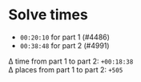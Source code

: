 # Solve times

- `00:20:10` for part 1 (#4486)
- `00:38:48` for part 2 (#4991)

Δ time from part 1 to part 2: `+00:18:38`  
Δ places from part 1 to part 2: `+505`
